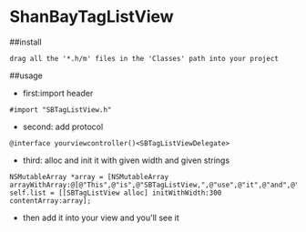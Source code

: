# ShanBayTagListView

##install
```
drag all the '*.h/m' files in the 'Classes' path into your project
```

##usage  
* first:import header  

```
#import "SBTagListView.h"
```
* second: add protocol      

```
@interface yourviewcontroller()<SBTagListViewDelegate>  
```  
* third: alloc and init it with given width and given strings    

```
NSMutableArray *array = [NSMutableArray arrayWithArray:@[@"This",@"is",@"SBTagListView,",@"use",@"it",@"and",@"enjoy",@"your",@"self"]];
self.list = [[SBTagListView alloc] initWithWidth:300 contentArray:array];  
```  
* then add it into your view and you'll see it